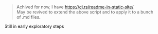> Achived for now, I have https://cj.rs/readme-in-static-site/      
> May be revived to extend the above script and to apply it to a bunch of .md files.

Still in early exploratory steps
